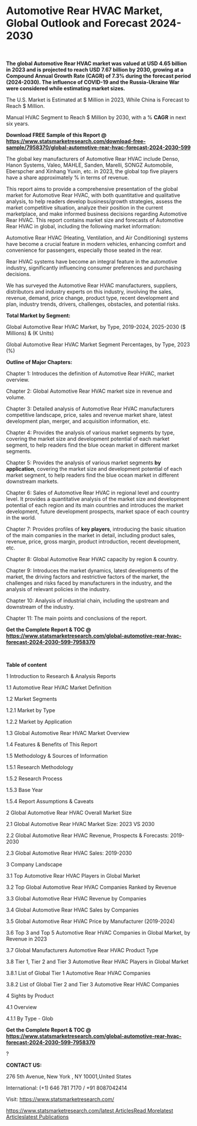 <h1>Automotive Rear HVAC Market, Global Outlook and Forecast 2024-2030</h1><br/><p><strong>The global Automotive Rear HVAC market was valued at USD 4.65 billion in 2023 and is projected to reach USD 7.67 billion by 2030, growing at a Compound Annual Growth Rate (<strong>CAGR</strong>) of 7.3% during the forecast period (2024-2030). The influence of COVID-19 and the Russia-Ukraine War were considered while estimating market sizes.</strong></p>
 
 
 
 <p>The U.S. Market is Estimated at $ Million in 2023, While China is Forecast to Reach $ Million.</p>
 
 
 
 <p>Manual HVAC Segment to Reach $ Million by 2030, with a % <strong>CAGR</strong> in next six years.</p>
 
 
 
 <p><strong>Download FREE Sample of this Report @ <a href="https://www.statsmarketresearch.com/download-free-sample/7958370/global-automotive-rear-hvac-forecast-2024-2030-599">https://www.statsmarketresearch.com/download-free-sample/7958370/global-automotive-rear-hvac-forecast-2024-2030-599</a></strong></p>
 
 
 
 <p>The global key manufacturers of Automotive Rear HVAC include Denso, Hanon Systems, Valeo, MAHLE, Sanden, Marelli, SONGZ Automobile, Eberspcher and Xinhang Yuxin, etc. in 2023, the global top five players have a share approximately % in terms of revenue.</p>
 
 
 
 <p>This report aims to provide a comprehensive presentation of the global market for Automotive Rear HVAC, with both quantitative and qualitative analysis, to help readers develop business/growth strategies, assess the market competitive situation, analyze their position in the current marketplace, and make informed business decisions regarding Automotive Rear HVAC. This report contains market size and forecasts of Automotive Rear HVAC in global, including the following market information:</p>
 
 
 
 <p>Automotive Rear HVAC (Heating, Ventilation, and Air Conditioning) systems have become a crucial feature in modern vehicles, enhancing comfort and convenience for passengers, especially those seated in the rear.</p>
 
 
 
 <p>Rear HVAC systems have become an integral feature in the automotive industry, significantly influencing consumer preferences and purchasing decisions.</p>
 
 
 
 <p>We has surveyed the Automotive Rear HVAC manufacturers, suppliers, distributors and industry experts on this industry, involving the sales, revenue, demand, price change, product type, recent development and plan, industry trends, drivers, challenges, obstacles, and potential risks.</p>
 
 
 
 <p><strong>Total Market by Segment:</strong></p>
 
 
 
 <p>Global Automotive Rear HVAC Market, by Type, 2019-2024, 2025-2030 ($ Millions) & (K Units)</p>
 
 
 
 <p>Global Automotive Rear HVAC Market Segment Percentages, by Type, 2023 (%)</p>
 
 
 
 <p><strong>Outline of Major Chapters:</strong></p>
 
 
 
 <p>Chapter 1: Introduces the definition of Automotive Rear HVAC, market overview.</p>
 
 
 
 <p>Chapter 2: Global Automotive Rear HVAC market size in revenue and volume.</p>
 
 
 
 <p>Chapter 3: Detailed analysis of Automotive Rear HVAC manufacturers competitive landscape, price, sales and revenue market share, latest development plan, merger, and acquisition information, etc.</p>
 
 
 
 <p>Chapter 4: Provides the analysis of various market segments by type, covering the market size and development potential of each market segment, to help readers find the blue ocean market in different market segments.</p>
 
 
 
 <p>Chapter 5: Provides the analysis of various market segments <strong>by application</strong>, covering the market size and development potential of each market segment, to help readers find the blue ocean market in different downstream markets.</p>
 
 
 
 <p>Chapter 6: Sales of Automotive Rear HVAC in regional level and country level. It provides a quantitative analysis of the market size and development potential of each region and its main countries and introduces the market development, future development prospects, market space of each country in the world.</p>
 
 
 
 <p>Chapter 7: Provides profiles of <strong>key players</strong>, introducing the basic situation of the main companies in the market in detail, including product sales, revenue, price, gross margin, product introduction, recent development, etc.</p>
 
 
 
 <p>Chapter 8: Global Automotive Rear HVAC capacity by region & country.</p>
 
 
 
 <p>Chapter 9: Introduces the market dynamics, latest developments of the market, the driving factors and restrictive factors of the market, the challenges and risks faced by manufacturers in the industry, and the analysis of relevant policies in the industry.</p>
 
 
 
 <p>Chapter 10: Analysis of industrial chain, including the upstream and downstream of the industry.</p>
 
 
 
 <p>Chapter 11: The main points and conclusions of the report.</p>
 
 
 
 <div><b>Get the Complete Report & TOC @ <a href="https://www.statsmarketresearch.com/global-automotive-rear-hvac-forecast-2024-2030-599-7958370">https://www.statsmarketresearch.com/global-automotive-rear-hvac-forecast-2024-2030-599-7958370</a></b></div>
 
 
 
 <p><br />
 
 <b>Table of content</b></p>
 
 
 
 <p>1 Introduction to Research & Analysis Reports<br />
 
 1.1 Automotive Rear HVAC Market Definition<br />
 
 1.2 Market Segments<br />
 
 1.2.1 Market by Type<br />
 
 1.2.2 Market by Application<br />
 
 1.3 Global Automotive Rear HVAC Market Overview<br />
 
 1.4 Features & Benefits of This Report<br />
 
 1.5 Methodology & Sources of Information<br />
 
 1.5.1 Research Methodology<br />
 
 1.5.2 Research Process<br />
 
 1.5.3 Base Year<br />
 
 1.5.4 Report Assumptions & Caveats<br />
 
 2 Global Automotive Rear HVAC Overall Market Size<br />
 
 2.1 Global Automotive Rear HVAC Market Size: 2023 VS 2030<br />
 
 2.2 Global Automotive Rear HVAC Revenue, Prospects & Forecasts: 2019-2030<br />
 
 2.3 Global Automotive Rear HVAC Sales: 2019-2030<br />
 
 3 Company Landscape<br />
 
 3.1 Top Automotive Rear HVAC Players in Global Market<br />
 
 3.2 Top Global Automotive Rear HVAC Companies Ranked by Revenue<br />
 
 3.3 Global Automotive Rear HVAC Revenue by Companies<br />
 
 3.4 Global Automotive Rear HVAC Sales by Companies<br />
 
 3.5 Global Automotive Rear HVAC Price by Manufacturer (2019-2024)<br />
 
 3.6 Top 3 and Top 5 Automotive Rear HVAC Companies in Global Market, by Revenue in 2023<br />
 
 3.7 Global Manufacturers Automotive Rear HVAC Product Type<br />
 
 3.8 Tier 1, Tier 2 and Tier 3 Automotive Rear HVAC Players in Global Market<br />
 
 3.8.1 List of Global Tier 1 Automotive Rear HVAC Companies<br />
 
 3.8.2 List of Global Tier 2 and Tier 3 Automotive Rear HVAC Companies<br />
 
 4 Sights by Product<br />
 
 4.1 Overview<br />
 
 4.1.1 By Type - Glob</p>
 
 
 
 <div><b>Get the Complete Report & TOC @ <a href="https://www.statsmarketresearch.com/global-automotive-rear-hvac-forecast-2024-2030-599-7958370">https://www.statsmarketresearch.com/global-automotive-rear-hvac-forecast-2024-2030-599-7958370</a></b></div>
 
 
 
 <p>? </p>
 
 
 
 <p><b>CONTACT US:</b><br />
 
 276 5th Avenue, New York , NY 10001,United States<br />
 
 International: (+1) 646 781 7170 / +91 8087042414<br />
 
 Visit: <a href="https://www.statsmarketresearch.com/">https://www.statsmarketresearch.com/</a><br />
 
 <a href="https://gyeongbokgung.com">https://www.statsmarketresearch.com/</a><a href="https://hallyeomaritime.com">latest Articles</a><a href="https://jingwansa.com">Read More</a><a href="https://nguoiviet.jp/">latest Articles</a><a href="https://www.intelmarketresearch.com/">latest Publications</a></p>